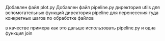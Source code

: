 Добавлен файл plot.py
Добавлен файл pipeline.py
директория utils для вспомогательных функций
директория pipeline для перенесения туда конкретных шагов по обработке файлов

в качестве примера как это дальше использовать pipeline.py и одна функция join
